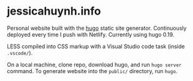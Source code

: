 # jessicahuynh.info

Personal website built with the [hugo](gohugo.io) static site generator. Continuously deployed every time I push with Netlify. Currently using hugo 0.19.

LESS compiled into CSS markup with a Visual Studio code task (inside `.vscode/`).

On a local machine, clone repo, download hugo, and run `hugo server` command. To generate website into the `public/` directory, run `hugo`.